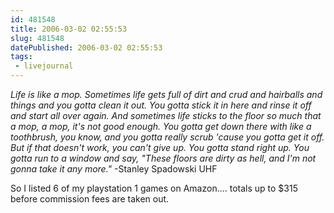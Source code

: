 ```yaml
---
id: 481548
title: 2006-03-02 02:55:53
slug: 481548
datePublished: 2006-03-02 02:55:53
tags:
 - livejournal
---
```


_Life is like a mop. Sometimes life gets full of dirt and crud and hairballs and things and you gotta clean it out. You gotta stick it in here and rinse it off and start all over again. And sometimes life sticks to the floor so much that a mop, a mop, it's not good enough. You gotta get down there with like a toothbrush, you know, and you gotta really scrub 'cause you gotta get it off. But if that doesn't work, you can't give up. You gotta stand right up. You gotta run to a window and say, "These floors are dirty as hell, and I'm not gonna take it any more."_
-Stanley Spadowski
UHF

So I listed 6 of my playstation 1 games on Amazon.... totals up to $315 before commission fees are taken out.
